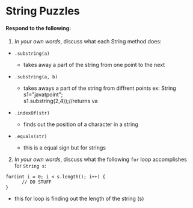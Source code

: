 # String Puzzles
#### Respond to the following:

1. *In your own words*, discuss what each String method does:
  * `.substring(a)`
    * takes away a part of the string from one point to the next 

  * `.substring(a, b)`
    * takes aways a part of the string from diffrent points
    ex: String s1="javatpoint";  
   s1.substring(2,4));//returns va  
 

  * `.indexOf(str)`
    * finds out the position of a character in a string 

  * `.equals(str)`
    * this is a equal sign but for strings

2. *In your own words*, discuss what the following `for` loop accomplishes for `String s`:
```
for(int i = 0; i < s.length(); i++) {
      // DO STUFF
}
```
  * this for loop is finding out the length of the string (s)
